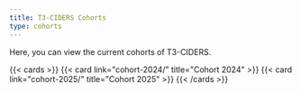 ```yaml
---
title: T3-CIDERS Cohorts
type: cohorts
---
```


Here, you can view the current cohorts of T3-CIDERS.

<!--more-->

{{< cards >}}
  {{< card link="cohort-2024/" title="Cohort 2024" >}}
  {{< card link="cohort-2025/" title="Cohort 2025" >}}
{{< /cards >}}